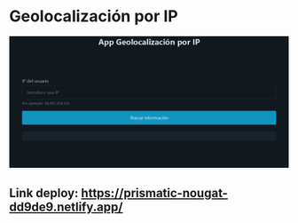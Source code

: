 # Geolocalización por IP

![cover](cover-readme.png)
## Link deploy: https://prismatic-nougat-dd9de9.netlify.app/